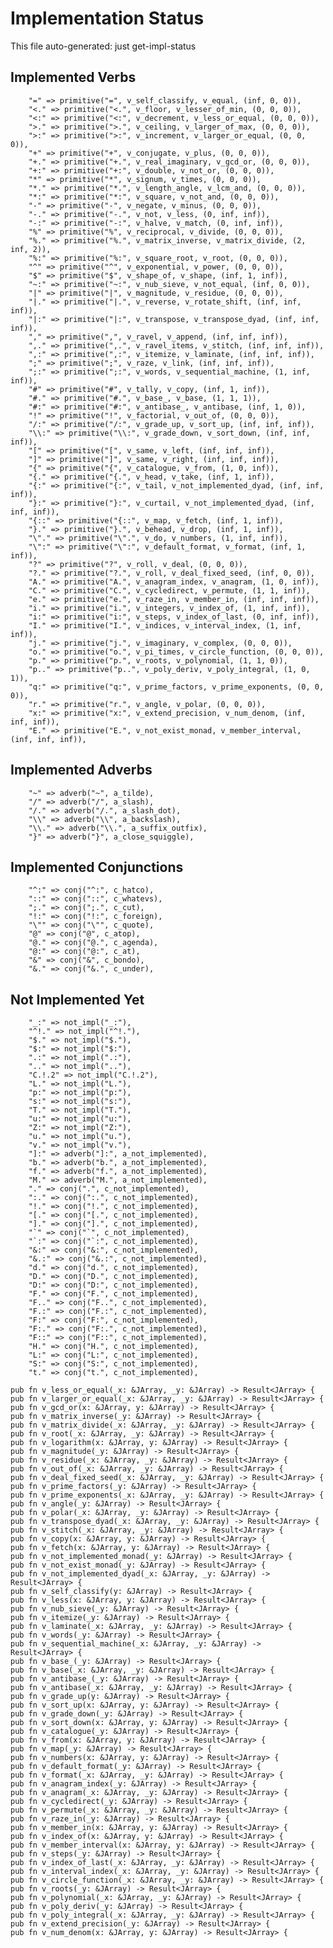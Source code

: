 # Implementation Status
This file auto-generated: just get-impl-status


## Implemented Verbs
        "=" => primitive("=", v_self_classify, v_equal, (inf, 0, 0)),
        "<." => primitive("<.", v_floor, v_lesser_of_min, (0, 0, 0)),
        "<:" => primitive("<:", v_decrement, v_less_or_equal, (0, 0, 0)),
        ">." => primitive(">.", v_ceiling, v_larger_of_max, (0, 0, 0)),
        ">:" => primitive(">:", v_increment, v_larger_or_equal, (0, 0, 0)),
        "+" => primitive("+", v_conjugate, v_plus, (0, 0, 0)),
        "+." => primitive("+.", v_real_imaginary, v_gcd_or, (0, 0, 0)),
        "+:" => primitive("+:", v_double, v_not_or, (0, 0, 0)),
        "*" => primitive("*", v_signum, v_times, (0, 0, 0)),
        "*." => primitive("*.", v_length_angle, v_lcm_and, (0, 0, 0)),
        "*:" => primitive("*:", v_square, v_not_and, (0, 0, 0)),
        "-" => primitive("-", v_negate, v_minus, (0, 0, 0)),
        "-." => primitive("-.", v_not, v_less, (0, inf, inf)),
        "-:" => primitive("-:", v_halve, v_match, (0, inf, inf)),
        "%" => primitive("%", v_reciprocal, v_divide, (0, 0, 0)),
        "%." => primitive("%.", v_matrix_inverse, v_matrix_divide, (2, inf, 2)),
        "%:" => primitive("%:", v_square_root, v_root, (0, 0, 0)),
        "^" => primitive("^", v_exponential, v_power, (0, 0, 0)),
        "$" => primitive("$", v_shape_of, v_shape, (inf, 1, inf)),
        "~:" => primitive("~:", v_nub_sieve, v_not_equal, (inf, 0, 0)),
        "|" => primitive("|", v_magnitude, v_residue, (0, 0, 0)),
        "|." => primitive("|.", v_reverse, v_rotate_shift, (inf, inf, inf)),
        "|:" => primitive("|:", v_transpose, v_transpose_dyad, (inf, inf, inf)),
        "," => primitive(",", v_ravel, v_append, (inf, inf, inf)),
        ",." => primitive(",.", v_ravel_items, v_stitch, (inf, inf, inf)),
        ",:" => primitive(",:", v_itemize, v_laminate, (inf, inf, inf)),
        ";" => primitive(";", v_raze, v_link, (inf, inf, inf)),
        ";:" => primitive(";:", v_words, v_sequential_machine, (1, inf, inf)),
        "#" => primitive("#", v_tally, v_copy, (inf, 1, inf)),
        "#." => primitive("#.", v_base_, v_base, (1, 1, 1)),
        "#:" => primitive("#:", v_antibase_, v_antibase, (inf, 1, 0)),
        "!" => primitive("!", v_factorial, v_out_of, (0, 0, 0)),
        "/:" => primitive("/:", v_grade_up, v_sort_up, (inf, inf, inf)),
        "\\:" => primitive("\\:", v_grade_down, v_sort_down, (inf, inf, inf)),
        "[" => primitive("[", v_same, v_left, (inf, inf, inf)),
        "]" => primitive("]", v_same, v_right, (inf, inf, inf)),
        "{" => primitive("{", v_catalogue, v_from, (1, 0, inf)),
        "{." => primitive("{.", v_head, v_take, (inf, 1, inf)),
        "{:" => primitive("{:", v_tail, v_not_implemented_dyad, (inf, inf, inf)),
        "}:" => primitive("}:", v_curtail, v_not_implemented_dyad, (inf, inf, inf)),
        "{::" => primitive("{::", v_map, v_fetch, (inf, 1, inf)),
        "}." => primitive("}.", v_behead, v_drop, (inf, 1, inf)),
        "\"." => primitive("\".", v_do, v_numbers, (1, inf, inf)),
        "\":" => primitive("\":", v_default_format, v_format, (inf, 1, inf)),
        "?" => primitive("?", v_roll, v_deal, (0, 0, 0)),
        "?." => primitive("?.", v_roll, v_deal_fixed_seed, (inf, 0, 0)),
        "A." => primitive("A.", v_anagram_index, v_anagram, (1, 0, inf)),
        "C." => primitive("C.", v_cycledirect, v_permute, (1, 1, inf)),
        "e." => primitive("e.", v_raze_in, v_member_in, (inf, inf, inf)),
        "i." => primitive("i.", v_integers, v_index_of, (1, inf, inf)),
        "i:" => primitive("i:", v_steps, v_index_of_last, (0, inf, inf)),
        "I." => primitive("I.", v_indices, v_interval_index, (1, inf, inf)),
        "j." => primitive("j.", v_imaginary, v_complex, (0, 0, 0)),
        "o." => primitive("o.", v_pi_times, v_circle_function, (0, 0, 0)),
        "p." => primitive("p.", v_roots, v_polynomial, (1, 1, 0)),
        "p.." => primitive("p..", v_poly_deriv, v_poly_integral, (1, 0, 1)),
        "q:" => primitive("q:", v_prime_factors, v_prime_exponents, (0, 0, 0)),
        "r." => primitive("r.", v_angle, v_polar, (0, 0, 0)),
        "x:" => primitive("x:", v_extend_precision, v_num_denom, (inf, inf, inf)),
        "E." => primitive("E.", v_not_exist_monad, v_member_interval, (inf, inf, inf)),

## Implemented Adverbs
        "~" => adverb("~", a_tilde),
        "/" => adverb("/", a_slash),
        "/." => adverb("/.", a_slash_dot),
        "\\" => adverb("\\", a_backslash),
        "\\." => adverb("\\.", a_suffix_outfix),
        "}" => adverb("}", a_close_squiggle),

## Implemented Conjunctions
        "^:" => conj("^:", c_hatco),
        "::" => conj("::", c_whatevs),
        ";." => conj(";.", c_cut),
        "!:" => conj("!:", c_foreign),
        "\"" => conj("\"", c_quote),
        "@" => conj("@", c_atop),
        "@." => conj("@.", c_agenda),
        "@:" => conj("@:", c_at),
        "&" => conj("&", c_bondo),
        "&." => conj("&.", c_under),

## Not Implemented Yet
        "_:" => not_impl("_:"),
        "^!." => not_impl("^!."),
        "$." => not_impl("$."),
        "$:" => not_impl("$:"),
        ".:" => not_impl(".:"),
        ".." => not_impl(".."),
        "C.!.2" => not_impl("C.!.2"),
        "L." => not_impl("L."),
        "p:" => not_impl("p:"),
        "s:" => not_impl("s:"),
        "T." => not_impl("T."),
        "u:" => not_impl("u:"),
        "Z:" => not_impl("Z:"),
        "u." => not_impl("u."),
        "v." => not_impl("v."),
        "]:" => adverb("]:", a_not_implemented),
        "b." => adverb("b.", a_not_implemented),
        "f." => adverb("f.", a_not_implemented),
        "M." => adverb("M.", a_not_implemented),
        "." => conj(".", c_not_implemented),
        ":." => conj(":.", c_not_implemented),
        "!." => conj("!.", c_not_implemented),
        "[." => conj("[.", c_not_implemented),
        "]." => conj("].", c_not_implemented),
        "`" => conj("`", c_not_implemented),
        "`:" => conj("`:", c_not_implemented),
        "&:" => conj("&:", c_not_implemented),
        "&.:" => conj("&.:", c_not_implemented),
        "d." => conj("d.", c_not_implemented),
        "D." => conj("D.", c_not_implemented),
        "D:" => conj("D:", c_not_implemented),
        "F." => conj("F.", c_not_implemented),
        "F.." => conj("F..", c_not_implemented),
        "F.:" => conj("F.:", c_not_implemented),
        "F:" => conj("F:", c_not_implemented),
        "F:." => conj("F:.", c_not_implemented),
        "F::" => conj("F::", c_not_implemented),
        "H." => conj("H.", c_not_implemented),
        "L:" => conj("L:", c_not_implemented),
        "S:" => conj("S:", c_not_implemented),
        "t." => conj("t.", c_not_implemented),

```
pub fn v_less_or_equal(_x: &JArray, _y: &JArray) -> Result<JArray> {
pub fn v_larger_or_equal(_x: &JArray, _y: &JArray) -> Result<JArray> {
pub fn v_gcd_or(x: &JArray, y: &JArray) -> Result<JArray> {
pub fn v_matrix_inverse(_y: &JArray) -> Result<JArray> {
pub fn v_matrix_divide(_x: &JArray, _y: &JArray) -> Result<JArray> {
pub fn v_root(_x: &JArray, _y: &JArray) -> Result<JArray> {
pub fn v_logarithm(x: &JArray, y: &JArray) -> Result<JArray> {
pub fn v_magnitude(_y: &JArray) -> Result<JArray> {
pub fn v_residue(_x: &JArray, _y: &JArray) -> Result<JArray> {
pub fn v_out_of(_x: &JArray, _y: &JArray) -> Result<JArray> {
pub fn v_deal_fixed_seed(_x: &JArray, _y: &JArray) -> Result<JArray> {
pub fn v_prime_factors(_y: &JArray) -> Result<JArray> {
pub fn v_prime_exponents(_x: &JArray, _y: &JArray) -> Result<JArray> {
pub fn v_angle(_y: &JArray) -> Result<JArray> {
pub fn v_polar(_x: &JArray, _y: &JArray) -> Result<JArray> {
pub fn v_transpose_dyad(_x: &JArray, _y: &JArray) -> Result<JArray> {
pub fn v_stitch(_x: &JArray, _y: &JArray) -> Result<JArray> {
pub fn v_copy(x: &JArray, y: &JArray) -> Result<JArray> {
pub fn v_fetch(x: &JArray, y: &JArray) -> Result<JArray> {
pub fn v_not_implemented_monad(_y: &JArray) -> Result<JArray> {
pub fn v_not_exist_monad(_y: &JArray) -> Result<JArray> {
pub fn v_not_implemented_dyad(_x: &JArray, _y: &JArray) -> Result<JArray> {
pub fn v_self_classify(y: &JArray) -> Result<JArray> {
pub fn v_less(x: &JArray, y: &JArray) -> Result<JArray> {
pub fn v_nub_sieve(_y: &JArray) -> Result<JArray> {
pub fn v_itemize(_y: &JArray) -> Result<JArray> {
pub fn v_laminate(_x: &JArray, _y: &JArray) -> Result<JArray> {
pub fn v_words(_y: &JArray) -> Result<JArray> {
pub fn v_sequential_machine(_x: &JArray, _y: &JArray) -> Result<JArray> {
pub fn v_base_(_y: &JArray) -> Result<JArray> {
pub fn v_base(_x: &JArray, _y: &JArray) -> Result<JArray> {
pub fn v_antibase_(_y: &JArray) -> Result<JArray> {
pub fn v_antibase(_x: &JArray, _y: &JArray) -> Result<JArray> {
pub fn v_grade_up(y: &JArray) -> Result<JArray> {
pub fn v_sort_up(x: &JArray, y: &JArray) -> Result<JArray> {
pub fn v_grade_down(_y: &JArray) -> Result<JArray> {
pub fn v_sort_down(x: &JArray, y: &JArray) -> Result<JArray> {
pub fn v_catalogue(_y: &JArray) -> Result<JArray> {
pub fn v_from(x: &JArray, y: &JArray) -> Result<JArray> {
pub fn v_map(_y: &JArray) -> Result<JArray> {
pub fn v_numbers(x: &JArray, y: &JArray) -> Result<JArray> {
pub fn v_default_format(_y: &JArray) -> Result<JArray> {
pub fn v_format(_x: &JArray, _y: &JArray) -> Result<JArray> {
pub fn v_anagram_index(_y: &JArray) -> Result<JArray> {
pub fn v_anagram(_x: &JArray, _y: &JArray) -> Result<JArray> {
pub fn v_cycledirect(_y: &JArray) -> Result<JArray> {
pub fn v_permute(_x: &JArray, _y: &JArray) -> Result<JArray> {
pub fn v_raze_in(_y: &JArray) -> Result<JArray> {
pub fn v_member_in(x: &JArray, y: &JArray) -> Result<JArray> {
pub fn v_index_of(x: &JArray, y: &JArray) -> Result<JArray> {
pub fn v_member_interval(x: &JArray, y: &JArray) -> Result<JArray> {
pub fn v_steps(_y: &JArray) -> Result<JArray> {
pub fn v_index_of_last(_x: &JArray, _y: &JArray) -> Result<JArray> {
pub fn v_interval_index(_x: &JArray, _y: &JArray) -> Result<JArray> {
pub fn v_circle_function(_x: &JArray, _y: &JArray) -> Result<JArray> {
pub fn v_roots(_y: &JArray) -> Result<JArray> {
pub fn v_polynomial(_x: &JArray, _y: &JArray) -> Result<JArray> {
pub fn v_poly_deriv(_y: &JArray) -> Result<JArray> {
pub fn v_poly_integral(_x: &JArray, _y: &JArray) -> Result<JArray> {
pub fn v_extend_precision(_y: &JArray) -> Result<JArray> {
pub fn v_num_denom(x: &JArray, y: &JArray) -> Result<JArray> {
```
